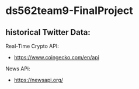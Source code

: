 # ds562team9-FinalProject

historical Twitter Data:
- 

Real-Time Crypto API:
- https://www.coingecko.com/en/api

News APi:
- https://newsapi.org/


